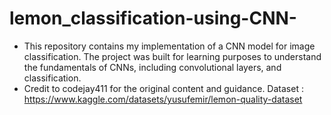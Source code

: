 # lemon_classification-using-CNN-
-  This repository contains my implementation of a CNN model for image classification. The project was built for learning purposes to understand the fundamentals of CNNs, including convolutional layers, and classification.   
- Credit to codejay411  for the original content and guidance.
Dataset : https://www.kaggle.com/datasets/yusufemir/lemon-quality-dataset
